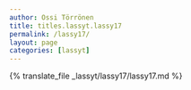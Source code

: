 ```yaml
---
author: Ossi Törrönen
title: titles.lassyt.lassy17
permalink: /lassy17/
layout: page
categories: [lassyt]
---
```

{% translate_file _lassyt/lassy17/lassy17.md %}